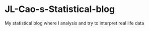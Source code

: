# JL-Cao-s-Statistical-blog
My statistical blog where I analysis and try to interpret real life data
